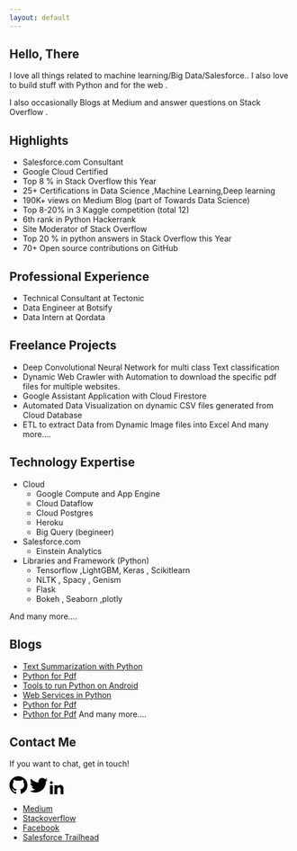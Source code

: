 ```yaml
---
layout: default
---
```

## Hello, There

I love all things related to machine learning/Big Data/Salesforce.. I also love to build stuff with Python and for the web  .

I also occasionally Blogs at Medium and answer questions on Stack Overflow .

## Highlights

- Salesforce.com Consultant
- Google Cloud Certified
- Top 8 % in Stack Overflow this Year
- 25+ Certifications in Data Science ,Machine Learning,Deep learning
- 190K+ views on Medium Blog (part of Towards Data Science)
- Top 8-20% in 3 Kaggle competition (total 12)
- 6th rank in Python Hackerrank
- Site Moderator of Stack Overflow
- Top 20 % in python answers in Stack Overflow this Year
- 70+ Open source contributions on GitHub

## Professional Experience
- Technical Consultant at Tectonic
- Data Engineer at Botsify
- Data Intern at Qordata

## Freelance Projects
- Deep Convolutional Neural Network for multi class Text classification
- Dynamic Web Crawler with Automation to download the specific pdf files for multiple websites.
- Google Assistant Application with Cloud Firestore
- Automated Data Visualization  on dynamic CSV files generated from Cloud Database
- ETL to extract Data from Dynamic Image files into Excel
And many more....

## Technology Expertise
- Cloud
  - Google Compute and App Engine
  - Cloud Dataflow
  - Cloud Postgres
  - Heroku 
  - Big Query (begineer)
- Salesforce.com
  - Einstein Analytics
- Libraries and Framework (Python)
  - Tensorflow ,LightGBM, Keras , Scikitlearn
  - NLTK , Spacy , Genism
  - Flask  
  - Bokeh , Seaborn ,plotly
  
And many more....


## Blogs
- [Text Summarization with Python](https://towardsdatascience.com/text-summarization-in-python-76c0a41f0dc4)
- [Python for Pdf](https://towardsdatascience.com/python-for-pdf-ef0fac2808b0)
- [Tools to run Python on Android](https://towardsdatascience.com/tools-to-run-python-on-android-9060663972b4)
- [Web Services in Python](https://medium.com/@umerfarooq_26378/web-services-in-python-ef81a9067aaf)
- [Python for Pdf](https://towardsdatascience.com/python-for-pdf-ef0fac2808b0)
- [Python for Pdf](https://towardsdatascience.com/python-for-pdf-ef0fac2808b0)
And many more....

## Contact Me

If you want to chat, get in touch!

<div class="contact">
<a href="https://github.com/umer7"><svg height="32" width="32" viewBox="0 0 16 16" xmlns="http://www.w3.org/2000/svg" fill-rule="evenodd" clip-rule="evenodd" stroke-linejoin="round" stroke-miterlimit="1.414"><path d="M8 0C3.58 0 0 3.582 0 8c0 3.535 2.292 6.533 5.47 7.59.4.075.547-.172.547-.385 0-.19-.007-.693-.01-1.36-2.226.483-2.695-1.073-2.695-1.073-.364-.924-.89-1.17-.89-1.17-.725-.496.056-.486.056-.486.803.056 1.225.824 1.225.824.714 1.223 1.873.87 2.33.665.072-.517.278-.87.507-1.07-1.777-.2-3.644-.888-3.644-3.953 0-.873.31-1.587.823-2.147-.083-.202-.358-1.015.077-2.117 0 0 .672-.215 2.2.82.638-.178 1.323-.266 2.003-.27.68.004 1.364.092 2.003.27 1.527-1.035 2.198-.82 2.198-.82.437 1.102.163 1.915.08 2.117.513.56.823 1.274.823 2.147 0 3.073-1.87 3.75-3.653 3.947.287.246.543.735.543 1.48 0 1.07-.01 1.933-.01 2.195 0 .215.144.463.55.385C13.71 14.53 16 11.534 16 8c0-4.418-3.582-8-8-8"/></svg></a>
<a href="https://twitter.com/umerfarooq807"><svg height="32" width="32" viewBox="0 0 16 16" xmlns="http://www.w3.org/2000/svg" fill-rule="evenodd" clip-rule="evenodd" stroke-linejoin="round" stroke-miterlimit="1.414"><path d="M16 3.038c-.59.26-1.22.437-1.885.517.677-.407 1.198-1.05 1.443-1.816-.634.375-1.337.648-2.085.795-.598-.638-1.45-1.036-2.396-1.036-1.812 0-3.282 1.468-3.282 3.28 0 .258.03.51.085.75C5.152 5.39 2.733 4.084 1.114 2.1.83 2.583.67 3.147.67 3.75c0 1.14.58 2.143 1.46 2.732-.538-.017-1.045-.165-1.487-.41v.04c0 1.59 1.13 2.918 2.633 3.22-.276.074-.566.114-.865.114-.21 0-.416-.02-.617-.058.418 1.304 1.63 2.253 3.067 2.28-1.124.88-2.54 1.404-4.077 1.404-.265 0-.526-.015-.783-.045 1.453.93 3.178 1.474 5.032 1.474 6.038 0 9.34-5 9.34-9.338 0-.143-.004-.284-.01-.425.64-.463 1.198-1.04 1.638-1.7z" fill-rule="nonzero"/></svg></a>
<a href="https://www.linkedin.com/in/umer7/"><svg xmlns="http://www.w3.org/2000/svg" width="24" height="24" viewBox="0 0 24 24"><path d="M4.98 3.5c0 1.381-1.11 2.5-2.48 2.5s-2.48-1.119-2.48-2.5c0-1.38 1.11-2.5 2.48-2.5s2.48 1.12 2.48 2.5zm.02 4.5h-5v16h5v-16zm7.982 0h-4.968v16h4.969v-8.399c0-4.67 6.029-5.052 6.029 0v8.399h4.988v-10.131c0-7.88-8.922-7.593-11.018-3.714v-2.155z"/></svg></a>
</div>

- [Medium](https://medium.com/@umerfarooq_26378)
- [Stackoverflow](https://stackoverflow.com/users/5450900/umer)
- [Facebook](https://www.facebook.com/umer09)
- [Salesforce Trailhead](https://trailhead.salesforce.com/me/ufarooq3)

